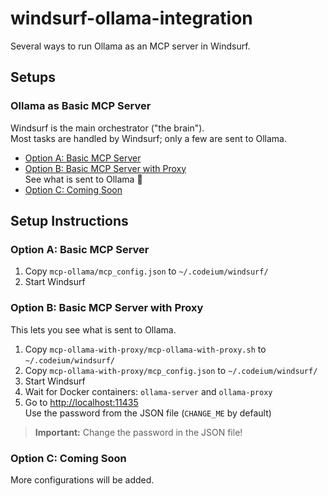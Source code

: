 # windsurf-ollama-integration

Several ways to run Ollama as an MCP server in Windsurf.

## Setups

### Ollama as Basic MCP Server

Windsurf is the main orchestrator ("the brain").  
Most tasks are handled by Windsurf; only a few are sent to Ollama.

- [Option A: Basic MCP Server](#option-a-basic-mcp-server)
- [Option B: Basic MCP Server with Proxy](#option-b-basic-mcp-server-with-proxy)  
  See what is sent to Ollama 📡 
- [Option C: Coming Soon](#option-c-coming-soon)

## Setup Instructions

### Option A: Basic MCP Server

1. Copy `mcp-ollama/mcp_config.json` to `~/.codeium/windsurf/`
2. Start Windsurf

### Option B: Basic MCP Server with Proxy

This lets you see what is sent to Ollama.

1. Copy `mcp-ollama-with-proxy/mcp-ollama-with-proxy.sh` to `~/.codeium/windsurf/`
2. Copy `mcp-ollama-with-proxy/mcp_config.json` to `~/.codeium/windsurf/`
3. Start Windsurf
4. Wait for Docker containers: `ollama-server` and `ollama-proxy`
5. Go to [http://localhost:11435](http://localhost:11435)  
   Use the password from the JSON file (`CHANGE_ME` by default)

> **Important:** Change the password in the JSON file!

### Option C: Coming Soon

More configurations will be added.